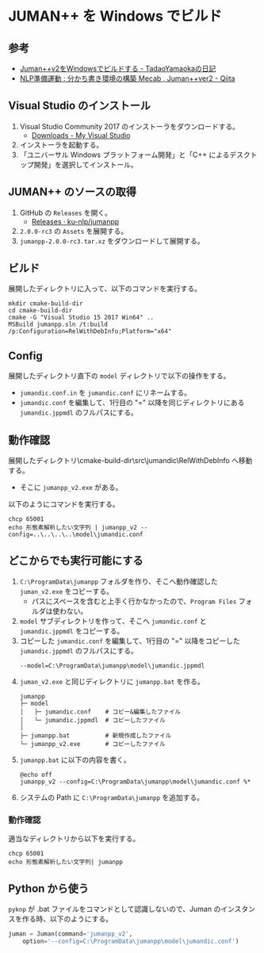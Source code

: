 # JUMAN++ を Windows でビルド

## 参考

- [Juman++v2をWindowsでビルドする - TadaoYamaokaの日記](https://tadaoyamaoka.hatenablog.com/entry/2019/07/26/232720)
- [NLP準備運動 : 分かち書き環境の構築 Mecab , Juman++ver2 - Qiita](https://qiita.com/yosh_s/items/9aa42a15b50382cce266)

## Visual Studio のインストール

1. Visual Studio Community 2017 のインストーラをダウンロードする。
    - [Downloads - My Visual Studio](https://my.visualstudio.com/Downloads?q=visual%20studio%202017)
1. インストーラを起動する。
1. 「ユニバーサル Windows プラットフォーム開発」と「C++ によるデスクトップ開発」を選択してインストール。

## JUMAN++ のソースの取得

1. GitHub の `Releases` を開く。
    - [Releases · ku-nlp/jumanpp](https://github.com/ku-nlp/jumanpp/releases)
1. `2.0.0-rc3` の `Assets` を展開する。
1. `jumanpp-2.0.0-rc3.tar.xz` をダウンロードして展開する。

## ビルド

展開したディレクトリに入って、以下のコマンドを実行する。

```
mkdir cmake-build-dir
cd cmake-build-dir
cmake -G "Visual Studio 15 2017 Win64" ..
MSBuild jumanpp.sln /t:build /p:Configuration=RelWithDebInfo;Platform="x64"
```

## Config

展開したディレクトリ直下の `model` ディレクトリで以下の操作をする。
- `jumandic.conf.in` を `jumandic.conf` にリネームする。
- `jumandic.conf` を編集して、1行目の "=" 以降を同じディレクトリにある `jumandic.jppmdl` のフルパスにする。

## 動作確認

展開したディレクトリ\cmake-build-dir\src\jumandic\RelWithDebInfo へ移動する。
- そこに `jumanpp_v2.exe` がある。

以下のようにコマンドを実行する。

```
chcp 65001
echo 形態素解析したい文字列 | jumanpp_v2 --config=..\..\..\..\model\jumandic.conf
```

## どこからでも実行可能にする

1. `C:\ProgramData\jumanpp` フォルダを作り、そこへ動作確認した `juman_v2.exe` をコピーする。
    - パスにスペースを含むと上手く行かなかったので、`Program Files` フォルダは使わない。
1. `model` サブディレクトリを作って、そこへ `jumandic.conf` と `jumandic.jppmdl` をコピーする。
1. コピーした `jumandic.conf` を編集して、1行目の "=" 以降をコピーした `jumandic.jppmdl` のフルパスにする。
    ```
    --model=C:\ProgramData\jumanpp\model\jumandic.jppmdl
    ```
1. `juman_v2.exe` と同じディレクトリに `jumanpp.bat` を作る。
    ```
    jumanpp
    ├─ model
    │   ├─ jumandic.conf    # コピー&編集したファイル
    │   └─ jumandic.jppmdl  # コピーしたファイル
    │   
    ├─ jumanpp.bat          # 新規作成したファイル
    └─ jumanpp_v2.exe       # コピーしたファイル
    ```
1. `jumanpp.bat` に以下の内容を書く。
    ```
    @echo off
    jumanpp_v2 --config=C:\ProgramData\jumanpp\model\jumandic.conf %*
    ```
1. システムの Path に `C:\ProgramData\jumanpp` を追加する。

### 動作確認

適当なディレクトリから以下を実行する。
```
chcp 65001
echo 形態素解析したい文字列| jumanpp
```

## Python から使う

`pyknp` が .bat ファイルをコマンドとして認識しないので、Juman のインスタンスを作る時、以下のようにする。

```python
juman = Juman(command='jumanpp_v2',
    option='--config=C:\ProgramData\jumanpp\model\jumandic.conf')
```
